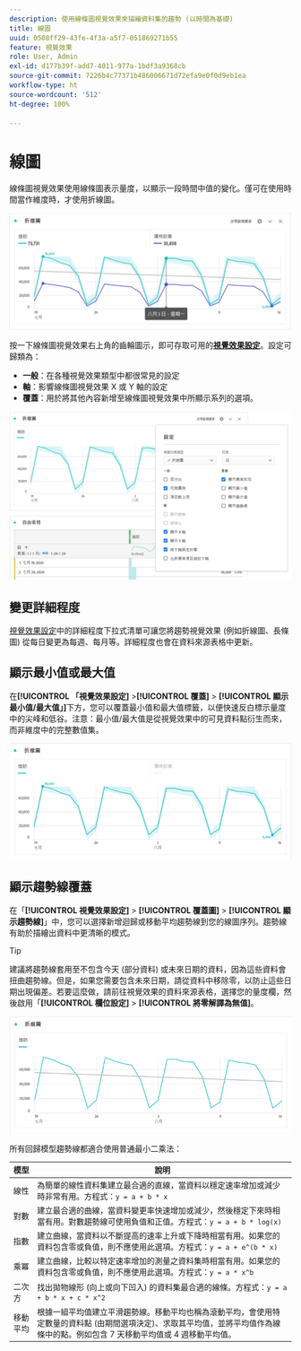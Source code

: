 ```yaml
---
description: 使用線條圖視覺效果來描繪資料集的趨勢 (以時間為基礎)
title: 線圖
uuid: 0508ff29-43fe-4f3a-a5f7-051869271b55
feature: 視覺效果
role: User, Admin
exl-id: d177b39f-add7-4011-977a-1bdf3a9368cb
source-git-commit: 7226b4c77371b486006671d72efa9e0f0d9eb1ea
workflow-type: ht
source-wordcount: '512'
ht-degree: 100%

---
```


# 線圖

線條圖視覺效果使用線條圖表示量度，以顯示一段時間中值的變化。僅可在使用時間當作維度時，才使用折線圖。

![線條圖視覺效果](assets/line-viz.png)

按一下線條圖視覺效果右上角的齒輪圖示，即可存取可用的&#x200B;[**視覺效果設定**](freeform-analysis-visualizations.md)。設定可歸類為：

* **一般**：在各種視覺效果類型中都很常見的設定
* **軸**：影響線條圖視覺效果 X 或 Y 軸的設定
* **覆蓋**：用於將其他內容新增至線條圖視覺效果中所顯示系列的選項。

![視覺效果設定](assets/viz-settings-modal.png)

## 變更詳細程度

[視覺效果設定](freeform-analysis-visualizations.md)中的詳細程度下拉式清單可讓您將趨勢視覺效果 (例如折線圖、長條圖) 從每日變更為每週、每月等。詳細程度也會在資料來源表格中更新。

## 顯示最小值或最大值

在&#x200B;**[!UICONTROL 「視覺效果設定]** >**[!UICONTROL 覆蓋]** > **[!UICONTROL 顯示最小值/最大值」]**&#x200B;下方，您可以覆蓋最小值和最大值標籤，以便快速反白標示量度中的尖峰和低谷。注意：最小值/最大值是從視覺效果中的可見資料點衍生而來，而非維度中的完整數值集。

![顯示最小值/最大值](assets/min-max-labels.png)

## 顯示趨勢線覆蓋

在「**[!UICONTROL 視覺效果設定]** > **[!UICONTROL 覆蓋圖]** > **[!UICONTROL 顯示趨勢線]**」中，您可以選擇新增迴歸或移動平均趨勢線到您的線圖序列。趨勢線有助於描繪出資料中更清晰的模式。

>[!TIP]
>
>建議將趨勢線套用至不包含今天 (部分資料) 或未來日期的資料，因為這些資料會扭曲趨勢線。但是，如果您需要包含未來日期，請從資料中移除零，以防止這些日期出現偏差。若要這麼做，請前往視覺效果的資料來源表格，選擇您的量度欄，然後啟用「**[!UICONTROL 欄位設定]** > **[!UICONTROL 將零解譯為無值]**。

![線性趨勢線](assets/show-linear-trendline.png)

所有回歸模型趨勢線都適合使用普通最小二乘法：

| 模型 | 說明 |
| --- | --- |
| 線性 | 為簡單的線性資料集建立最合適的直線，當資料以穩定速率增加或減少時非常有用。方程式：`y = a + b * x` |
| 對數 | 建立最合適的曲線，當資料變更率快速增加或減少，然後穩定下來時相當有用。對數趨勢線可使用負值和正值。方程式：`y = a + b * log(x)` |
| 指數 | 建立曲線，當資料以不斷提高的速率上升或下降時相當有用。如果您的資料包含零或負值，則不應使用此選項。方程式：`y = a + e^(b * x)` |
| 乘冪 | 建立曲線，比較以特定速率增加的測量之資料集時相當有用。如果您的資料包含零或負值，則不應使用此選項。方程式：`y = a * x^b` |
| 二次方 | 找出拋物線形 (向上或向下凹入) 的資料集最合適的線條。方程式：`y = a + b * x + c * x^2` |
| 移動平均 | 根據一組平均值建立平滑趨勢線。移動平均也稱為滾動平均，會使用特定數量的資料點 (由期間選項決定)、求取其平均值，並將平均值作為線條中的點。例如包含 7 天移動平均值或 4 週移動平均值。 |
